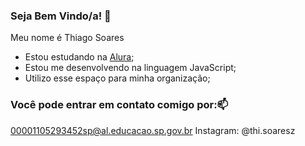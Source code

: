 ### Seja Bem Vindo/a! 🥇

Meu nome é Thiago Soares

- Estou estudando na [Alura](https://www.alura.com.br);
- Estou me desenvolvendo na linguagem JavaScript;
- Utilizo esse espaço para minha organização;

### Você pode entrar em contato comigo por:📫

00001105293452sp@al.educacao.sp.gov.br
Instagram: @thi.soaresz
